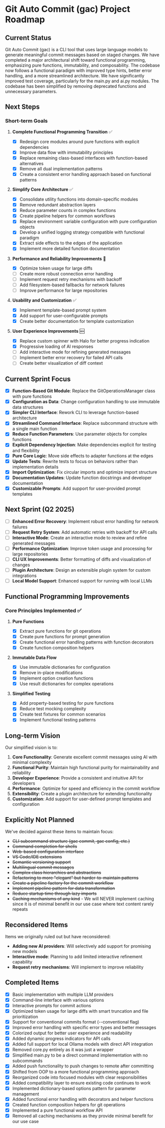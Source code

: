 # Git Auto Commit (gac) Project Roadmap

## Current Status

Git Auto Commit (gac) is a CLI tool that uses large language models to generate meaningful commit
messages based on staged changes. We have completed a major architectural shift toward functional
programming, emphasizing pure functions, immutability, and composability. The codebase now follows a
functional paradigm with improved type hints, better error handling, and a more streamlined
architecture. We have significantly improved test coverage, particularly for the main.py and ai.py
modules. The codebase has been simplified by removing deprecated functions and unnecessary
parameters.

## Next Steps

### Short-term Goals

1. **Complete Functional Programming Transition** ✅

   - [x] Redesign core modules around pure functions with explicit dependencies
   - [x] Improve data flow with immutability principles
   - [x] Replace remaining class-based interfaces with function-based alternatives
   - [x] Remove all dual implementation patterns
   - [x] Create a consistent error handling approach based on functional patterns

2. **Simplify Core Architecture** ✅

   - [x] Consolidate utility functions into domain-specific modules
   - [x] Remove redundant abstraction layers
   - [x] Reduce parameter counts in complex functions
   - [x] Create pipeline helpers for common workflows
   - [x] Replace environment variable configuration with pure configuration objects
   - [x] Develop a unified logging strategy compatible with functional paradigm
   - [x] Extract side effects to the edges of the application
   - [x] Implement more detailed function documentation

3. **Performance and Reliability Improvements** 🔄

   - [x] Optimize token usage for large diffs
   - [ ] Create more robust connection error handling
   - [ ] Implement request retry mechanisms with backoff
   - [ ] Add filesystem-based fallbacks for network failures
   - [ ] Improve performance for large repositories

4. **Usability and Customization** ✅

   - [x] Implement template-based prompt system
   - [x] Add support for user-configurable prompts
   - [x] Create better documentation for template customization

5. **User Experience Improvements** 🆕

   - [x] Replace custom spinner with Halo for better progress indication
   - [x] Progressive loading of AI responses
   - [ ] Add interactive mode for refining generated messages
   - [ ] Implement better error recovery for failed API calls
   - [ ] Create better visualization of diff context

## Current Sprint Focus

- [x] **Function-Based Git Module**: Replace the GitOperationsManager class with pure functions
- [x] **Configuration as Data**: Change configuration handling to use immutable data structures
- [x] **Simpler CLI Interface**: Rework CLI to leverage function-based architecture
- [x] **Streamlined Command Interface**: Replace subcommand structure with a single main function
- [x] **Reduce Function Parameters**: Use parameter objects for complex functions
- [x] **Explicit Dependency Injection**: Make dependencies explicit for testing and flexibility
- [x] **Pure Core Logic**: Move side effects to adapter functions at the edges
- [x] **Update Tests**: Rewrite tests to focus on behaviors rather than implementation details
- [x] **Import Optimization**: Fix circular imports and optimize import structure
- [x] **Documentation Updates**: Update function docstrings and developer documentation
- [x] **Customizable Prompts**: Add support for user-provided prompt templates

## Next Sprint (Q2 2025)

- [ ] **Enhanced Error Recovery**: Implement robust error handling for network failures
- [ ] **Request Retry System**: Add automatic retries with backoff for API calls
- [ ] **Interactive Mode**: Create an interactive mode to review and refine generated messages
- [ ] **Performance Optimization**: Improve token usage and processing for large repositories
- [ ] **CLI UX Improvements**: Better formatting of diffs and visualization of changes
- [ ] **Plugin Architecture**: Design an extensible plugin system for custom integrations
- [ ] **Local Model Support**: Enhanced support for running with local LLMs

## Functional Programming Improvements

### Core Principles Implemented ✅

1. **Pure Functions**

   - [x] Extract pure functions for git operations
   - [x] Create pure functions for prompt generation
   - [x] Create functional error handling patterns with function decorators
   - [x] Create function composition helpers

2. **Immutable Data Flow**

   - [x] Use immutable dictionaries for configuration
   - [x] Remove in-place modifications
   - [x] Implement option creation functions
   - [x] Use result dictionaries for complex operations

3. **Simplified Testing**
   - [x] Add property-based testing for pure functions
   - [x] Reduce test mocking complexity
   - [x] Create test fixtures for common scenarios
   - [x] Implement functional testing patterns

## Long-term Vision

Our simplified vision is to:

1. **Core Functionality**: Generate excellent commit messages using AI with minimal complexity
2. **Functional Purity**: Maintain high functional purity for maintainability and reliability
3. **Developer Experience**: Provide a consistent and intuitive API for developers
4. **Performance**: Optimize for speed and efficiency in the commit workflow
5. **Extensibility**: Create a plugin architecture for extending functionality
6. **Customization**: Add support for user-defined prompt templates and configuration

## Explicitly Not Planned

We've decided against these items to maintain focus:

- ~~CLI subcommand structure (gac commit, gac config, etc.)~~
- ~~Command completion for shells~~
- ~~Web-based configuration interface~~
- ~~VS Code/IDE extensions~~
- ~~Semantic versioning support~~
- ~~Multilingual commit messages~~
- ~~Complex class hierarchies and abstractions~~
- ~~Refactoring to more "elegant" but harder-to-maintain patterns~~
- ~~Create a pipeline factory for the commit workflow~~
- ~~Implement pipeline pattern for data transformation~~
- ~~Reduce startup time through lazy imports~~
- ~~Caching mechanisms of any kind~~ - We will NEVER implement caching since it is of minimal
  benefit in our use case where text content rarely repeats

## Reconsidered Items

Items we originally ruled out but have reconsidered:

- **Adding new AI providers**: Will selectively add support for promising new models
- **Interactive mode**: Planning to add limited interactive refinement capability
- **Request retry mechanisms**: Will implement to improve reliability

## Completed Items

- [x] Basic implementation with multiple LLM providers
- [x] Command-line interface with various options
- [x] Interactive prompts for commit actions
- [x] Optimized token usage for large diffs with smart truncation and file prioritization
- [x] Support for conventional commits format (--conventional flag)
- [x] Improved error handling with specific error types and better messages
- [x] Colorized output for better user experience and readability
- [x] Added dynamic progress indicators for API calls
- [x] Added full support for local Ollama models with direct API integration
- [x] Removed core.py entirely as it was just a wrapper
- [x] Simplified main.py to be a direct command implementation with no subcommands
- [x] Added push functionality to push changes to remote after committing
- [x] Shifted from OOP to a more functional programming approach
- [x] Reorganized code into focused modules with clear responsibilities
- [x] Added compatibility layer to ensure existing code continues to work
- [x] Implemented dictionary-based options pattern for parameter management
- [x] Added functional error handling with decorators and helper functions
- [x] Created function composition helpers for git operations
- [x] Implemented a pure functional workflow API
- [x] Removed all caching mechanisms as they provide minimal benefit for our use case
